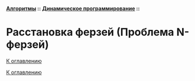 **[Алгоритмы](../../README.md#algorithms) ::** 
**[Динамическое программирование](../../README.md#algorithms-dynamic) ::**
# Расстановка ферзей (Проблема N-ферзей)

<!--

-->

[К оглавлению](../../README.md#algorithms-dynamic)



[К оглавлению](../../README.md#algorithms-dynamic)
